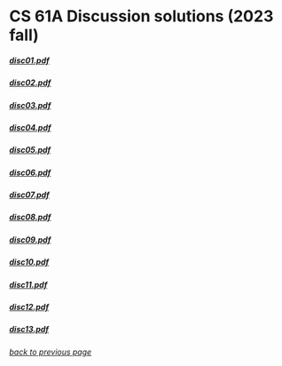 # CS 61A Discussion solutions (2023 fall)

##### [disc01.pdf](https://calvinxiaocao.github.io/online_courses/cs61a/disc/answers/disc01.pdf)

##### [disc02.pdf](https://calvinxiaocao.github.io/online_courses/cs61a/disc/answers/disc02.pdf)

##### [disc03.pdf](https://calvinxiaocao.github.io/online_courses/cs61a/disc/answers/disc03.pdf)

##### [disc04.pdf](https://calvinxiaocao.github.io/online_courses/cs61a/disc/answers/disc04.pdf)

##### [disc05.pdf](https://calvinxiaocao.github.io/online_courses/cs61a/disc/answers/disc05.pdf)

##### [disc06.pdf](https://calvinxiaocao.github.io/online_courses/cs61a/disc/answers/disc06.pdf)

##### [disc07.pdf](https://calvinxiaocao.github.io/online_courses/cs61a/disc/answers/disc07.pdf)

##### [disc08.pdf](https://calvinxiaocao.github.io/online_courses/cs61a/disc/answers/disc08.pdf)

##### [disc09.pdf](https://calvinxiaocao.github.io/online_courses/cs61a/disc/answers/disc09.pdf)

##### [disc10.pdf](https://calvinxiaocao.github.io/online_courses/cs61a/disc/answers/disc10.pdf)

##### [disc11.pdf](https://calvinxiaocao.github.io/online_courses/cs61a/disc/answers/disc11.pdf)

##### [disc12.pdf](https://calvinxiaocao.github.io/online_courses/cs61a/disc/answers/disc12.pdf)

##### [disc13.pdf](https://calvinxiaocao.github.io/online_courses/cs61a/disc/answers/disc13.pdf)

*[back to previous page](online_courses/cs61a/cs61a)*